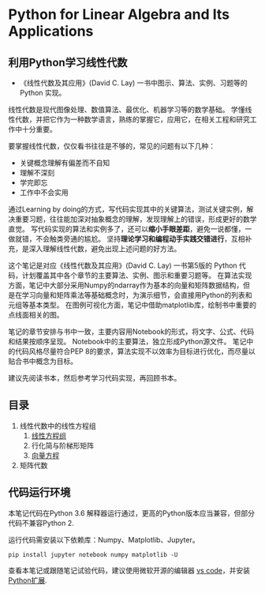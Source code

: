 # Python for Linear Algebra and Its Applications
## 利用Python学习线性代数
* 《线性代数及其应用》(David C. Lay) 一书中图示、算法、实例、习题等的 Python 实现。

线性代数是现代图像处理、数值算法、最优化、机器学习等的数学基础。
学懂线性代数，并把它作为一种数学语言，熟练的掌握它，应用它，在相关工程和研究工作中十分重要。

要掌握线性代数，仅仅看书往往是不够的，常见的问题有以下几种：
* 关键概念理解有偏差而不自知
* 理解不深刻
* 学完即忘
* 工作中不会实用

通过Learning by doing的方式，写代码实现其中的关键算法，测试关键实例，解决重要习题，往往能加深对抽象概念的理解，发现理解上的错误，形成更好的数学直觉。
写代码实现的算法和实例多了，还可以**缩小手眼差距**，避免一说都懂，一做就错，不会触类旁通的尴尬。
坚持**理论学习和编程动手实践交错进行**，互相补充，是深入理解线性代数，避免出现上述问题的好方法。

这个笔记是对应《线性代数及其应用》(David C. Lay) 一书第5版的 Python 代码，计划覆盖其中各个章节的主要算法、实例、图示和重要习题等。
在算法实现方面，笔记中大部分采用Numpy的ndarray作为基本的向量和矩阵数据结构，但是在学习向量和矩阵乘法等基础概念时，为演示细节，会直接用Python的列表和元组等基本类型。
在图例可视化方面，笔记中借助matplotlib库，绘制书中重要的点线面相关的图。

笔记的章节安排与书中一致，主要内容用Notebook的形式，将文字、公式、代码和结果按顺序呈现。
Notebook中的主要算法，独立形成Python源文件。
笔记中的代码风格尽量符合PEP 8的要求，算法实现不以效率为目标进行优化，而尽量以贴合书中概念为目标。

建议先阅读书本，然后参考学习代码实现，再回顾书本。

## 目录
1. 线性代数中的线性方程组
    1. [线性方程组](./chapter.01/section.1.01.notes.ipynb)
    2. 行化简与阶梯形矩阵
    3. [向量方程](./chapter.01/section.1.03.notes.ipynb)
2. 矩阵代数

## 代码运行环境
本笔记代码在Python 3.6 解释器运行通过，更高的Python版本应当兼容，但部分代码不兼容Python 2.

运行代码需安装以下依赖库：Numpy、Matplotlib、Jupyter。
```
pip install jupyter notebook numpy matplotlib -U
```

查看本笔记或跟随笔记试验代码，建议使用微软开源的编辑器 [vs code](https://code.visualstudio.com/)，并安装[Python扩展](https://marketplace.visualstudio.com/items?itemName=ms-python.python).
